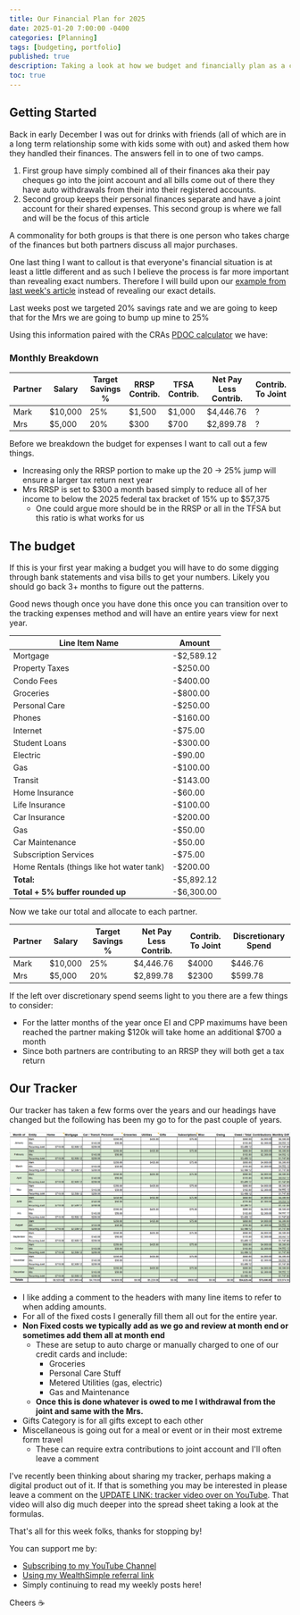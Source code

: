 ```yaml
---
title: Our Financial Plan for 2025
date: 2025-01-20 7:00:00 -0400
categories: [Planning]
tags: [budgeting, portfolio]
published: true
description: Taking a look at how we budget and financially plan as a couple
toc: true
---
```


## Getting Started

Back in early December I was out for drinks with friends (all of which are in a long term relationship some with kids some with out) and asked them how they handled their finances. The answers fell in to one of two camps.

1. First group have simply combined all of their finances aka their pay cheques go into the joint account and all bills come out of there they have auto withdrawals from their into their registered accounts.
2. Second group keeps their personal finances separate and have a joint account for their shared expenses. This second group is where we fall and will be the focus of this article

A commonality for both groups is that there is one person who takes charge of the finances but both partners discuss all major purchases.

One last thing I want to callout is that everyone's financial situation is at least a little different and as such I believe the process is far more important than revealing exact numbers. Therefore I will build upon our [example from last week's article](/_posts/2025-01-13-financial-plan-from-scratch-for-2025.md) instead of revealing our exact details.

Last weeks post we targeted 20% savings rate and we are going to keep that for the Mrs we are going to bump up mine to 25%

Using this information paired with the CRAs [PDOC calculator](https://apps.cra-arc.gc.ca/ebci/rhpd/beta/entry) we have:

### Monthly Breakdown

| Partner | Salary  | Target Savings % | RRSP Contrib. | TFSA Contrib. | Net Pay Less Contrib. | Contrib. To Joint |
| ------- | ------- | ---------------- | ------------- | ------------- | --------------------- | ----------------- |
| Mark    | $10,000 | 25%              | $1,500        | $1,000        | $4,446.76             | ?                 |
| Mrs     | $5,000  | 20%              | $300          | $700          | $2,899.78             | ?                 |

Before we breakdown the budget for expenses I want to call out a few things.
- Increasing only the RRSP portion to make up the 20 -> 25% jump will ensure a larger tax return next year
- Mrs RRSP is set to $300 a month based simply to reduce all of her income to below the 2025 federal tax bracket of 15% up to $57,375
  - One could argue more should be in the RRSP or all in the TFSA but this ratio is what works for us

## The budget

If this is your first year making a budget you will have to do some digging through bank statements and visa bills to get your numbers. Likely you should go back 3+ months to figure out the patterns.

Good news though once you have done this once you can transition over to the tracking expenses method and will have an entire years view for next year.

| **Line Item Name**                        | **Amount** |
| ----------------------------------------- | ---------- |
| Mortgage                                  | -$2,589.12 |
| Property Taxes                            | -$250.00   |
| Condo Fees                                | -$400.00   |
| Groceries                                 | -$800.00   |
| Personal Care                             | -$250.00   |
| Phones                                    | -$160.00   |
| Internet                                  | -$75.00    |
| Student Loans                             | -$300.00   |
| Electric                                  | -$90.00    |
| Gas                                       | -$100.00   |
| Transit                                   | -$143.00   |
| Home Insurance                            | -$60.00    |
| Life Insurance                            | -$100.00   |
| Car Insurance                             | -$200.00   |
| Gas                                       | -$50.00    |
| Car Maintenance                           | -$50.00    |
| Subscription Services                     | -$75.00    |
| Home Rentals (things like hot water tank) | -$200.00   |
| **Total:**                                | -$5,892.12 |
| **Total + 5% buffer rounded up**          | -$6,300.00 |

Now we take our total and allocate to each partner.

| Partner | Salary  | Target Savings % | Net Pay Less Contrib. | Contrib. To Joint | Discretionary Spend |
| ------- | ------- | ---------------- | --------------------- | ----------------- | ------------------- |
| Mark    | $10,000 | 25%              | $4,446.76             | $4000             | $446.76             |
| Mrs     | $5,000  | 20%              | $2,899.78             | $2300             | $599.78             |

If the left over discretionary spend seems light to you there are a few things to consider:
- For the latter months of the year once EI and CPP maximums have been reached the partner making $120k will take home an additional $700 a month
- Since both partners are contributing to an RRSP they will both get a tax return

## Our Tracker

Our tracker has taken a few forms over the years and our headings have changed but the following has been my go to for the past couple of years.

![image](/assets/2025/2025-01-20-tracker.PNG)

- I like adding a comment to the headers with many line items to refer to when adding amounts.
- For all of the fixed costs I generally fill them all out for the entire year.
- **Non Fixed costs we typically add as we go and review at month end or sometimes add them all at month end**
  - These are setup to auto charge or manually charged to one of our credit cards and include:
    - Groceries
    - Personal Care Stuff
    - Metered Utilities (gas, electric)
    - Gas and Maintenance
  - **Once this is done whatever is owed to me I withdrawal from the joint and same with the Mrs.**
- Gifts Category is for all gifts except to each other
- Miscellaneous is going out for a meal or event or in their most extreme form travel
  - These can require extra contributions to joint account and I'll often leave a comment

I've recently been thinking about sharing my tracker, perhaps making a digital product out of it. If that is something you may be interested in please leave a comment on the [UPDATE LINK: tracker video over on YouTube](https://www.youtube.com/@FinancialFreedomAnOdyssey). That video will also dig much deeper into the spread sheet taking a look at the formulas.

That's all for this week folks, thanks for stopping by!

You can support me by:
- [Subscribing to my YouTube Channel](https://www.youtube.com/@FinancialFreedomAnOdyssey?sub_confirmation=1)
- [Using my WealthSimple referral link](https://my.wealthsimple.com/app/public/trade-referral-signup?code=VUGTXQ)
- Simply continuing to read my weekly posts here!

Cheers ☕